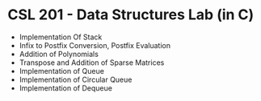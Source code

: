 # CSL 201 - Data Structures Lab (in C)

* Implementation Of Stack
* Infix to Postfix Conversion, Postfix Evaluation
* Addition of Polynomials
* Transpose and Addition of Sparse Matrices
* Implementation of Queue
* Implementation of Circular Queue
* Implementation of Dequeue
